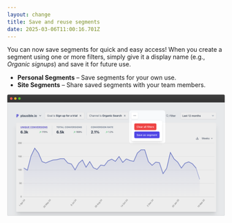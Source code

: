 ```yaml
---
layout: change
title: Save and reuse segments
date: 2025-03-06T11:00:16.701Z
---
```

You can now save segments for quick and easy access! When you create a segment using one or more filters, simply give it a display name (e.g., *Organic signups*) and save it for future use.

* **Personal Segments** – Save segments for your own use.
* **Site Segments** – Share saved segments with your team members.

![saved segments in plausible](/uploads/save-as-segment.png "saved segments in plausible")